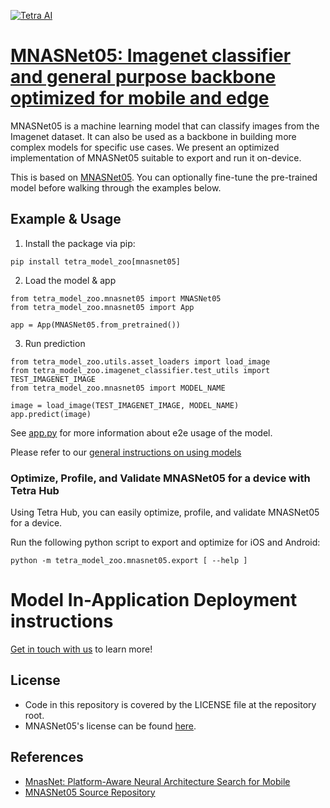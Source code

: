 [![Tetra AI](https://tetra.ai/img/logo.svg)](https://tetra.ai/)

# [MNASNet05: Imagenet classifier and general purpose backbone optimized for mobile and edge](https://pr-119.dl2059zyljmsx.amplifyapp.com/model-zoo/mnasnet05)

MNASNet05 is a machine learning model that can classify images from the Imagenet dataset.
It can also be used as a backbone in building more complex models for specific use cases.
We present an optimized implementation of MNASNet05 suitable to export and run it on-device.

This is based on [MNASNet05](https://github.com/pytorch/vision/blob/main/torchvision/models/mnasnet.py). You can optionally
fine-tune the pre-trained model before walking through the examples below.

## Example & Usage

1. Install the package via pip:
```
pip install tetra_model_zoo[mnasnet05]
```

2. Load the model & app
```
from tetra_model_zoo.mnasnet05 import MNASNet05
from tetra_model_zoo.mnasnet05 import App

app = App(MNASNet05.from_pretrained())
```

3. Run prediction
```
from tetra_model_zoo.utils.asset_loaders import load_image
from tetra_model_zoo.imagenet_classifier.test_utils import TEST_IMAGENET_IMAGE
from tetra_model_zoo.mnasnet05 import MODEL_NAME

image = load_image(TEST_IMAGENET_IMAGE, MODEL_NAME)
app.predict(image)
```

See [app.py](../imagenet_classifier/app.py#L49) for more information about e2e usage of the model.

Please refer to our [general instructions on using models](../../#tetra-model-zoo)

### Optimize, Profile, and Validate MNASNet05 for a device with Tetra Hub
Using Tetra Hub, you can easily optimize, profile, and validate MNASNet05 for a device.

Run the following python script to export and optimize for iOS and Android:
```
python -m tetra_model_zoo.mnasnet05.export [ --help ]
```


# Model In-Application Deployment instructions
<a href="mailto:support@tetra.ai?subject=Request Access for Tetra Hub&body=Interest in using MNASNet in model zoo for deploying on-device.">Get in touch with us</a> to learn more!

## License
- Code in this repository is covered by the LICENSE file at the repository root.
- MNASNet05's license can be found [here](https://github.com/pytorch/vision/blob/main/LICENSE).

## References
* [MnasNet: Platform-Aware Neural Architecture Search for Mobile](hthttps://arxiv.org/abs/1807.11626)
* [MNASNet05 Source Repository](https://github.com/pytorch/vision/blob/main/torchvision/models/mnasnet.py)
